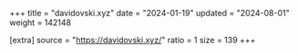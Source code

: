 +++
title = "davidovski.xyz"
date = "2024-01-19"
updated = "2024-08-01"
weight = 142148

[extra]
source = "https://davidovski.xyz/"
ratio = 1
size = 139
+++
